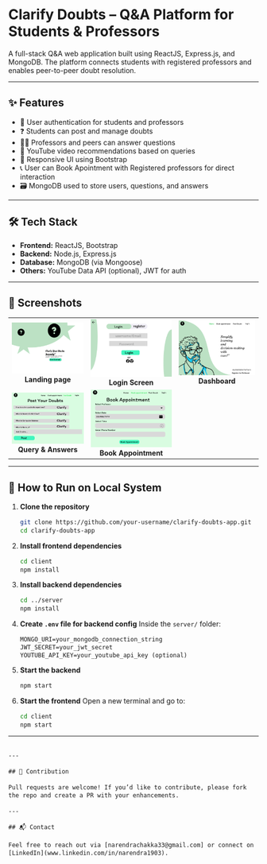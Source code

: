 # Clarify Doubts – Q&A Platform for Students & Professors

A full-stack Q&A web application built using ReactJS, Express.js, and MongoDB. The platform connects students with registered professors and enables peer-to-peer doubt resolution.


---

## ✨ Features

- 🔐 User authentication for students and professors
- ❓ Students can post and manage doubts
- 🧑‍🏫 Professors and peers can answer questions
- 🎥 YouTube video recommendations based on queries
- 🎨 Responsive UI using Bootstrap
- 📞 User can Book Apointment with Registered professors for direct interaction
- 🗃️ MongoDB used to store users, questions, and answers

---

## 🛠️ Tech Stack

- **Frontend:** ReactJS, Bootstrap
- **Backend:** Node.js, Express.js
- **Database:** MongoDB (via Mongoose)
- **Others:** YouTube Data API (optional), JWT for auth

---

## 📸 Screenshots

<table>
  <tr>
    <td align="center">
      <img src="images/Landing Page.png" width="300"/><br/>
      <strong>Landing page</strong>
    </td>
    <td align="center">
      <img src="images/login.png" width="300"/><br/>
      <strong>Login Screen</strong>
    </td>
    <td align="center">
      <img src="images/Home.png" width="300"/><br/>
      <strong>Dashboard</strong>
    </td>
  </tr>
  <tr>
    <td align="center">
      <img src="images/post doubts.png" width="300"/><br/>
      <strong>Query & Answers</strong>
    </td>
     <td align="center">
      <img src="images/Book Apointment.png" width="300"/><br/>
      <strong>Book Appointment</strong>
    </td>
  </tr>
</table>

---

## 🚀 How to Run on Local System

1. **Clone the repository**
   ```bash
   git clone https://github.com/your-username/clarify-doubts-app.git
   cd clarify-doubts-app
   ```

2. **Install frontend dependencies**
   ```bash
   cd client
   npm install
   ```

3. **Install backend dependencies**
   ```bash
   cd ../server
   npm install
   ```

4. **Create `.env` file for backend config**
   Inside the `server/` folder:
   ```env
   MONGO_URI=your_mongodb_connection_string
   JWT_SECRET=your_jwt_secret
   YOUTUBE_API_KEY=your_youtube_api_key (optional)
   ```

5. **Start the backend**
   ```bash
   npm start
   ```

6. **Start the frontend**
   Open a new terminal and go to:
   ```bash
   cd client
   npm start
   ```

---


```

---

## 🙌 Contribution

Pull requests are welcome! If you’d like to contribute, please fork the repo and create a PR with your enhancements.

---

## 📬 Contact

Feel free to reach out via [narendrachakka33@gmail.com] or connect on [LinkedIn](www.linkedin.com/in/narendra1903).

